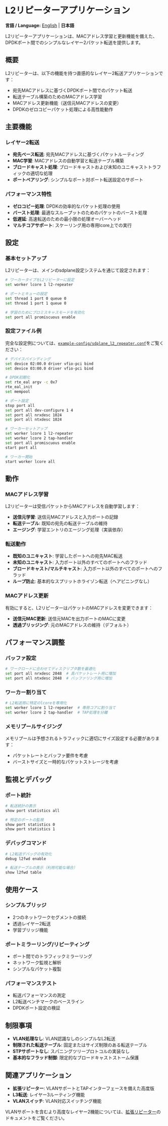 # L2リピーターアプリケーション

**言語 / Language:** [English](../l2-repeater-application.md) | **日本語**

L2リピーターアプリケーションは、MACアドレス学習と更新機能を備えた、DPDKポート間でのシンプルなレイヤー2パケット転送を提供します。

## 概要

L2リピーターは、以下の機能を持つ直感的なレイヤー2転送アプリケーションです：
- 宛先MACアドレスに基づくDPDKポート間でのパケット転送
- 転送テーブル構築のためのMACアドレス学習
- MACアドレス更新機能（送信元MACアドレスの変更）
- DPDKのゼロコピーパケット処理による高性能動作

## 主要機能

### レイヤー2転送
- **宛先ベース転送**: 宛先MACアドレスに基づくパケットルーティング
- **MAC学習**: MACアドレスの自動学習と転送テーブル構築
- **ブロードキャスト処理**: ブロードキャストおよび未知のユニキャストトラフィックの適切な処理
- **ポートペアリング**: シンプルなポート対ポート転送設定のサポート

### パフォーマンス特性
- **ゼロコピー処理**: DPDKの効率的なパケット処理の使用
- **バースト処理**: 最適なスループットのためのパケットのバースト処理
- **低遅延**: 高速転送のための最小限の処理オーバーヘッド
- **マルチコアサポート**: スケーリング用の専用lcore上での実行

## 設定

### 基本セットアップ
L2リピーターは、メインのsdplane設定システムを通じて設定されます：

```bash
# ワーカータイプをL2リピーターに設定
set worker lcore 1 l2-repeater

# ポートとキューの設定
set thread 1 port 0 queue 0  
set thread 1 port 1 queue 0

# 学習のためにプロミスキャスモードを有効化
set port all promiscuous enable
```

### 設定ファイル例
完全な設定例については、[`example-config/sdplane_l2_repeater.conf`](../../example-config/sdplane_l2_repeater.conf)をご覧ください：

```bash
# デバイスバインディング
set device 02:00.0 driver vfio-pci bind
set device 03:00.0 driver vfio-pci bind

# DPDK初期化
set rte_eal argv -c 0x7
rte_eal_init
set mempool

# ポート設定
stop port all
set port all dev-configure 1 4
set port all nrxdesc 1024
set port all ntxdesc 1024

# ワーカーセットアップ
set worker lcore 1 l2-repeater
set worker lcore 2 tap-handler
set port all promiscuous enable
start port all

# ワーカー開始
start worker lcore all
```

## 動作

### MACアドレス学習
L2リピーターは受信パケットからMACアドレスを自動学習します：
- **送信元学習**: 送信元MACアドレスと入力ポートの記録
- **転送テーブル**: 既知の宛先の転送テーブルの維持
- **エージング**: 学習エントリのエージング処理（実装依存）

### 転送動作
- **既知のユニキャスト**: 学習したポートへの宛先MAC転送
- **未知のユニキャスト**: 入力ポート以外のすべてのポートへのフラッド
- **ブロードキャスト/マルチキャスト**: 入力ポート以外のすべてのポートへのフラッド
- **ループ防止**: 基本的なスプリットホライゾン転送（ヘアピニングなし）

### MACアドレス更新
有効にすると、L2リピーターはパケットのMACアドレスを変更できます：
- **送信元MAC更新**: 送信元MACを出力ポートのMACに変更
- **透過ブリッジング**: 元のMACアドレスの維持（デフォルト）

## パフォーマンス調整

### バッファ設定
```bash
# ワークロードに合わせてディスクリプタ数を最適化
set port all nrxdesc 2048  # 高パケットレート用に増加
set port all ntxdesc 2048  # バッファリング用に増加
```

### ワーカー割り当て
```bash
# L2転送用に特定のlcoreを専用化
set worker lcore 1 l2-repeater  # 専用コアに割り当て
set worker lcore 2 tap-handler  # TAP処理を分離
```

### メモリプールサイジング
メモリプールは予想されるトラフィックに適切にサイズ設定する必要があります：
- パケットレートとバッファ要件を考慮
- バーストサイズと一時的なパケットストレージを考慮

## 監視とデバッグ

### ポート統計
```bash
# 転送統計の表示
show port statistics all

# 特定のポートの監視
show port statistics 0
show port statistics 1
```

### デバッグコマンド
```bash
# L2転送デバッグの有効化
debug l2fwd enable

# 転送テーブルの表示（利用可能な場合）
show l2fwd table
```

## 使用ケース

### シンプルブリッジ
- 2つのネットワークセグメントの接続
- 透過レイヤー2転送
- 学習ブリッジ機能

### ポートミラーリング/リピーティング
- ポート間でのトラフィックミラーリング
- ネットワーク監視と解析
- シンプルなパケット複製

### パフォーマンステスト
- 転送パフォーマンスの測定
- L2転送ベンチマークのベースライン
- DPDKポート設定の検証

## 制限事項

- **VLAN処理なし**: VLAN認識なしのシンプルなL2転送
- **制限された転送テーブル**: 固定またはサイズ制限のある転送テーブル
- **STPサポートなし**: スパニングツリープロトコルの実装なし
- **基本的なフラッド制御**: 限定的なブロードキャストストーム保護

## 関連アプリケーション

- **拡張リピーター**: VLANサポートとTAPインターフェースを備えた高度版
- **L3転送**: レイヤー3ルーティング機能
- **VLANスイッチ**: VLAN対応スイッチング機能

VLANサポートを含むより高度なレイヤー2機能については、[拡張リピーター](enhanced-repeater.md)のドキュメントをご覧ください。